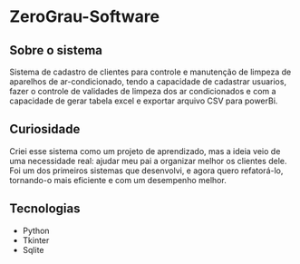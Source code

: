 # ZeroGrau-Software

## Sobre o sistema
Sistema de cadastro de clientes para controle e manutenção de limpeza de aparelhos de ar-condicionado, tendo a capacidade de cadastrar usuarios, fazer o controle de validades de limpeza dos ar condicionados e com a capacidade de gerar tabela excel e exportar arquivo CSV para powerBi.

## Curiosidade

Criei esse sistema como um projeto de aprendizado, mas a ideia veio de uma necessidade real: ajudar meu pai a organizar melhor os clientes dele. Foi um dos primeiros sistemas que desenvolvi, e agora quero refatorá-lo, tornando-o mais eficiente e com um desempenho melhor.

## Tecnologias

- Python
- Tkinter
- Sqlite
